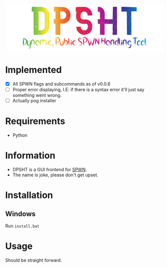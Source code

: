 <p align="center">
    <img src="logo.png">
</p>

# Implemented
- [X] All SPWN flags and subcommands as of v0.0.6
- [ ] Proper error displaying, I.E: if there is a syntax error it'll just say something went wrong.
- [ ] Actually pog installer

# Requirements
- Python

# Information
- DPSHT is a GUI frontend for [SPWN](https://github.com/Spu7Nix/SPWN-language).
- The name is joke, please don't get upset.

# Installation
## Windows
Run `install.bat`

# Usage
Should be straight forward.
